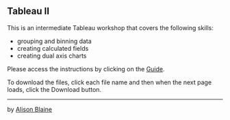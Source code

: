 ## Tableau II

This is an intermediate Tableau workshop that covers the following skills: 

* grouping and binning data
* creating calculated fields
* creating dual axis charts

Please access the instructions by clicking on the [Guide](https://github.com/NCSU-Libraries/data-viz-workshops/blob/master/Tableau_2/Tableau%20II.pdf). 

To download the files, click each file name and then when the next page loads, click the Download button.

----
by [Alison Blaine](https://github.com/alblaine) 
